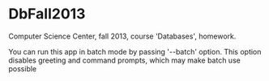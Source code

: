 DbFall2013
==========

Computer Science Center, fall 2013, course 'Databases', homework.

You can run this app in batch mode by passing '--batch' option. This option
disables greeting and command prompts, which may make batch use possible
